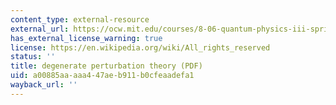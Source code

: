 ```yaml
---
content_type: external-resource
external_url: https://ocw.mit.edu/courses/8-06-quantum-physics-iii-spring-2018/a0889c5ca8a479c3e56c544d646fb770_MIT8_06S18ch1.pdf
has_external_license_warning: true
license: https://en.wikipedia.org/wiki/All_rights_reserved
status: ''
title: degenerate perturbation theory (PDF)
uid: a00885aa-aaa4-47ae-b911-b0cfeaadefa1
wayback_url: ''
---
```

